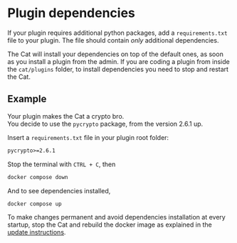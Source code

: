 # Plugin dependencies

If your plugin requires additional python packages, add a `requirements.txt` file to your plugin.
The file should contain *only* additional dependencies.  

The Cat will install your dependencies on top of the default ones, as soon as you install a plugin from the admin.
If you are coding a plugin from inside the `cat/plugins` folder, to install dependencies you need to stop and restart the Cat.

## Example

Your plugin makes the Cat a crypto bro.  
You decide to use the `pycrypto` package, from the version 2.6.1 up.

Insert a `requirements.txt` file in your plugin root folder:

```txt
pycrypto>=2.6.1
```

Stop the terminal with `CTRL + C`, then

```bash
docker compose down
```

And to see dependencies installed,

```bash
docker compose up
```

To make changes permanent and avoid dependencies installation at every startup, stop the Cat and rebuild the docker image as explained in the [update instructions](../getting-started.md#update).
